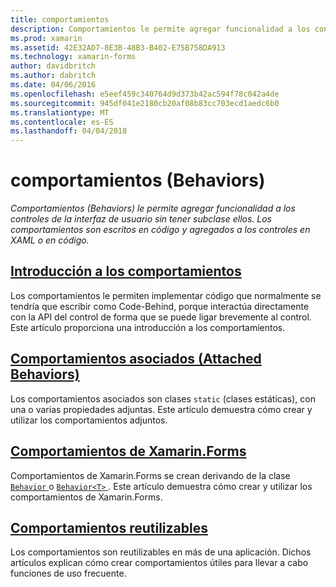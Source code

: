 ```yaml
---
title: comportamientos
description: Comportamientos le permite agregar funcionalidad a los controles de interfaz de usuario sin tener que subclase ellos. Comportamientos se escriben en código y agregar a controles en XAML o en código.
ms.prod: xamarin
ms.assetid: 42E32AD7-8E3B-48B3-B402-E75B758DA913
ms.technology: xamarin-forms
author: davidbritch
ms.author: dabritch
ms.date: 04/06/2016
ms.openlocfilehash: e5eef459c340764d9d373b42ac594f78c042a4de
ms.sourcegitcommit: 945df041e2180cb20af08b83cc703ecd1aedc6b0
ms.translationtype: MT
ms.contentlocale: es-ES
ms.lasthandoff: 04/04/2018
---
```

# <a name="behaviors"></a>comportamientos (Behaviors)

_Comportamientos (Behaviors) le permite agregar funcionalidad a los controles de la interfaz de usuario sin tener subclase ellos. Los comportamientos son escritos en código y agregados a los controles en XAML o en código._

## <a name="introduction-to-behaviorsintroductionmd"></a>[Introducción a los comportamientos](introduction.md)

Los comportamientos le permiten implementar código que normalmente se tendría que escribir como Code-Behind, porque interactúa directamente con la API del control de forma que se puede ligar brevemente al control. Este artículo proporciona una introducción a los comportamientos.

## <a name="attached-behaviorsattachedmd"></a>[Comportamientos asociados (Attached Behaviors)](attached.md)

Los comportamientos asociados son clases `static` (clases estáticas), con una o varias propiedades adjuntas. Este artículo demuestra cómo crear y utilizar los comportamientos adjuntos.

## <a name="xamarinforms-behaviorscreatingmd"></a>[Comportamientos de Xamarin.Forms](creating.md)

Comportamientos de Xamarin.Forms se crean derivando de la clase [ `Behavior` ](https://developer.xamarin.com/api/type/Xamarin.Forms.Behavior/) o [ `Behavior<T>` ](https://developer.xamarin.com/api/type/Xamarin.Forms.Behavior%3CT%3E/). Este artículo demuestra cómo crear y utilizar los comportamientos de Xamarin.Forms.

## <a name="reusable-behaviorsreusableindexmd"></a>[Comportamientos reutilizables](reusable/index.md)

Los comportamientos son reutilizables en más de una aplicación. Dichos artículos explican cómo crear comportamientos útiles para llevar a cabo funciones de uso frecuente.

